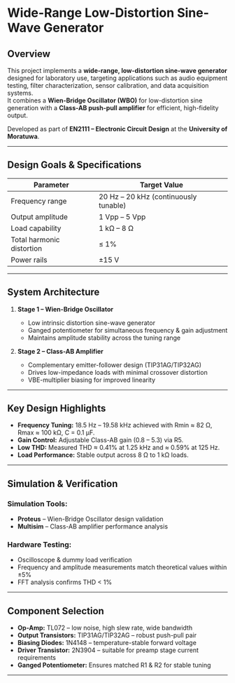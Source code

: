 
# Wide-Range Low-Distortion Sine-Wave Generator

## Overview
This project implements a **wide-range, low-distortion sine-wave generator** designed for laboratory use, targeting applications such as audio equipment testing, filter characterization, sensor calibration, and data acquisition systems.  
It combines a **Wien-Bridge Oscillator (WBO)** for low-distortion sine generation with a **Class-AB push-pull amplifier** for efficient, high-fidelity output.

Developed as part of **EN2111 – Electronic Circuit Design** at the **University of Moratuwa**.

---

##  Design Goals & Specifications
| Parameter                 | Target Value                  |
|---------------------------|--------------------------------|
| Frequency range           | 20 Hz – 20 kHz (continuously tunable) |
| Output amplitude          | 1 Vpp – 5 Vpp                  |
| Load capability           | 1 kΩ – 8 Ω                     |
| Total harmonic distortion | ≤ 1%                           |
| Power rails               | ±15 V                          |

---

##  System Architecture
1. **Stage 1 – Wien-Bridge Oscillator**
   - Low intrinsic distortion sine-wave generator
   - Ganged potentiometer for simultaneous frequency & gain adjustment
   - Maintains amplitude stability across the tuning range

2. **Stage 2 – Class-AB Amplifier**
   - Complementary emitter-follower design (TIP31AG/TIP32AG)
   - Drives low-impedance loads with minimal crossover distortion
   - VBE-multiplier biasing for improved linearity

---

## Key Design Highlights
- **Frequency Tuning:** 18.5 Hz – 19.58 kHz achieved with Rmin ≈ 82 Ω, Rmax ≈ 100 kΩ, C = 0.1 μF.
- **Gain Control:** Adjustable Class-AB gain (0.8 – 5.3) via R5.
- **Low THD:** Measured THD ≈ 0.41% at 1.25 kHz and ≈ 0.59% at 125 Hz.
- **Load Performance:** Stable output across 8 Ω to 1 kΩ loads.

---

##  Simulation & Verification
### Simulation Tools:
- **Proteus** – Wien-Bridge Oscillator design validation
- **Multisim** – Class-AB amplifier performance analysis

### Hardware Testing:
- Oscilloscope & dummy load verification
- Frequency and amplitude measurements match theoretical values within ±5%
- FFT analysis confirms THD < 1%

---

##  Component Selection
- **Op-Amp:** TL072 – low noise, high slew rate, wide bandwidth
- **Output Transistors:** TIP31AG/TIP32AG – robust push-pull pair
- **Biasing Diodes:** 1N4148 – temperature-stable forward voltage
- **Driver Transistor:** 2N3904 – suitable for preamp stage current requirements
- **Ganged Potentiometer:** Ensures matched R1 & R2 for stable tuning

---


